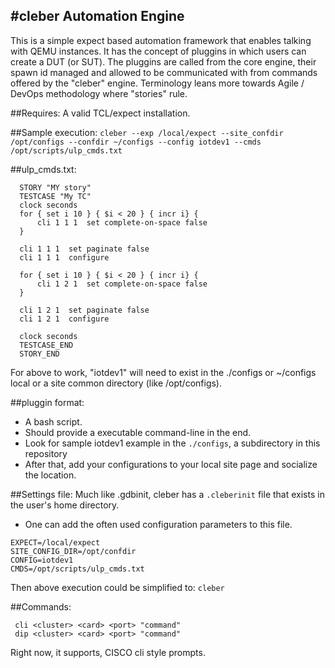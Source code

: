 #cleber Automation Engine
----
This is a simple expect based automation framework that enables talking with QEMU instances.
It has the concept of pluggins in which users can create a DUT (or SUT). The pluggins are called from the core engine, their spawn id managed and allowed to be communicated with from commands offered by the "cleber" engine.
Terminology leans more towards Agile / DevOps methodology where "stories" rule.

##Requires:
 A valid TCL/expect installation.

##Sample execution:
 `cleber --exp /local/expect --site_confdir /opt/configs --confdir ~/configs --config iotdev1 --cmds /opt/scripts/ulp_cmds.txt`
 
##ulp_cmds.txt:
```
  STORY "MY story"
  TESTCASE "My TC"
  clock seconds
  for { set i 10 } { $i < 20 } { incr i} {
      cli 1 1 1  set complete-on-space false
  }

  cli 1 1 1  set paginate false
  cli 1 1 1  configure

  for { set i 10 } { $i < 20 } { incr i} {
      cli 1 2 1  set complete-on-space false
  }

  cli 1 2 1  set paginate false
  cli 1 2 1  configure

  clock seconds
  TESTCASE_END
  STORY_END
```
For above to work, "iotdev1" will need to exist in the ./configs or ~/configs local or a site common directory (like /opt/configs).

##pluggin format:
* A bash script.
* Should provide a executable command-line in the end.
* Look for sample iotdev1 example in the `./configs`, a subdirectory in this repository
 * After that, add your configurations to your local site page and socialize the location.
    
##Settings file:
 Much like .gdbinit, cleber has a `.cleberinit` file that exists in the user's home directory.
 * One can add the often used configuration parameters to this file.
 
 ```
 EXPECT=/local/expect
 SITE_CONFIG_DIR=/opt/confdir
 CONFIG=iotdev1
 CMDS=/opt/scripts/ulp_cmds.txt
```
Then above execution could be simplified to:
 `cleber`
 
##Commands:
```
 cli <cluster> <card> <port> "command"
 dip <cluster> <card> <port> "command"
 ```
 Right now, it supports, CISCO cli style prompts.
 
